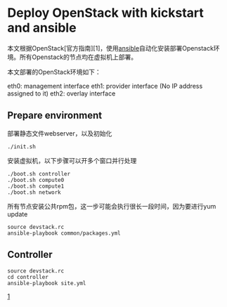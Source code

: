 # Deploy OpenStack with kickstart and ansible

本文根据OpenStack[官方指南][1]，使用[ansible](https://www.ansible.com/)自动化安装部署Openstack环境。所有Openstack的节点均在虚拟机上部署。

本文部署的OpenStack环境如下：

eth0: management interface
eth1: provider interface (No IP address assigned to it)
eth2: overlay interface

## Prepare environment

部署静态文件webserver，以及初始化

    ./init.sh

安装虚拟机，以下步骤可以开多个窗口并行处理

    ./boot.sh controller
    ./boot.sh compute0
    ./boot.sh compute1
    ./boot.sh network

所有节点安装公共rpm包，这一步可能会执行很长一段时间，因为要进行yum update

    source devstack.rc
    ansible-playbook common/packages.yml

## Controller

    source devstack.rc
    cd controller
    ansible-playbook site.yml



[1](https://docs.openstack.org/install-guide)
